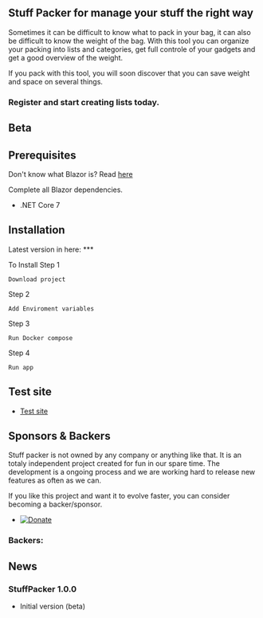 ## Stuff Packer for manage your stuff the right way

Sometimes it can be difficult to know what to pack in your bag, it can also be difficult to know the weight of the bag.
With this tool you can organize your packing into lists and categories, get full controle of your gadgets and get a good overview of the weight.

If you pack with this tool, you will soon discover that you can save weight and space on several things.

### Register and start creating lists today.

## Beta


## Prerequisites

Don't know what Blazor is? Read [here](https://github.com/aspnet/Blazor)

Complete all Blazor dependencies.

- .NET Core 7

## Installation 

Latest version in here:  ***

To Install
Step 1

```
Download project
```
Step 2 
```
Add Enviroment variables 
```
Step 3 
```
Run Docker compose
```
Step 4
```
Run app
```
## Test site
- [Test site](http://test.stuffpacker.net)

## Sponsors & Backers
Stuff packer is not owned by any company or anything like that.
It is an totaly independent project created for fun in our spare time.
The development is a ongoing process and we are working hard to release new features as often as we can.

If you like this project and want it to evolve faster, you can consider becoming a backer/sponsor.
- [![Donate](https://img.shields.io/badge/Donate-PayPal-green.svg)](https://www.paypal.com/cgi-bin/webscr?cmd=_s-xclick&hosted_button_id=JYFE8G5THVXRY&source=url)

### Backers:

## News

### StuffPacker 1.0.0
- Initial version (beta)
